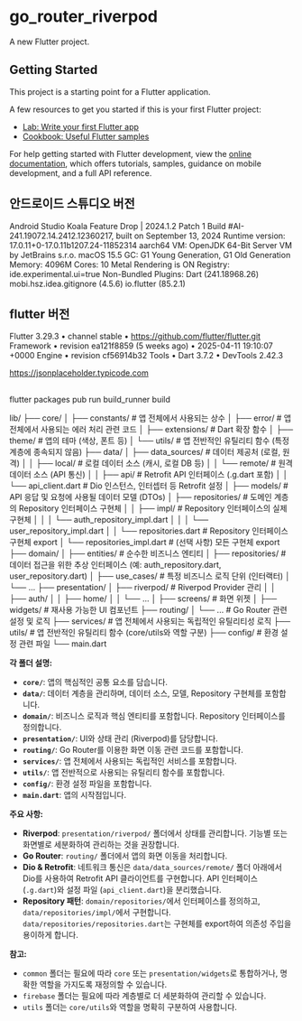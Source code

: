 # go_router_riverpod

A new Flutter project.

## Getting Started

This project is a starting point for a Flutter application.

A few resources to get you started if this is your first Flutter project:

- [Lab: Write your first Flutter app](https://docs.flutter.dev/get-started/codelab)
- [Cookbook: Useful Flutter samples](https://docs.flutter.dev/cookbook)

For help getting started with Flutter development, view the
[online documentation](https://docs.flutter.dev/), which offers tutorials,
samples, guidance on mobile development, and a full API reference.

## 안드로이드 스튜디오 버전
Android Studio Koala Feature Drop | 2024.1.2 Patch 1
Build #AI-241.19072.14.2412.12360217, built on September 13, 2024
Runtime version: 17.0.11+0-17.0.11b1207.24-11852314 aarch64
VM: OpenJDK 64-Bit Server VM by JetBrains s.r.o.
macOS 15.5
GC: G1 Young Generation, G1 Old Generation
Memory: 4096M
Cores: 10
Metal Rendering is ON
Registry:
ide.experimental.ui=true
Non-Bundled Plugins:
Dart (241.18968.26)
mobi.hsz.idea.gitignore (4.5.6)
io.flutter (85.2.1)

## flutter 버전
Flutter 3.29.3 • channel stable • https://github.com/flutter/flutter.git
Framework • revision ea121f8859 (5 weeks ago) • 2025-04-11 19:10:07 +0000
Engine • revision cf56914b32
Tools • Dart 3.7.2 • DevTools 2.42.3


https://jsonplaceholder.typicode.com

## 
flutter packages pub run build_runner build

lib/
├── core/
│   ├── constants/       # 앱 전체에서 사용되는 상수
│   ├── error/           # 앱 전체에서 사용되는 에러 처리 관련 코드
│   ├── extensions/      # Dart 확장 함수
│   ├── theme/           # 앱의 테마 (색상, 폰트 등)
│   └── utils/           # 앱 전반적인 유틸리티 함수 (특정 계층에 종속되지 않음)
├── data/
│   ├── data_sources/    # 데이터 제공처 (로컬, 원격)
│   │   ├── local/       # 로컬 데이터 소스 (캐시, 로컬 DB 등)
│   │   └── remote/      # 원격 데이터 소스 (API 통신)
│   │       ├── api/       # Retrofit API 인터페이스 (.g.dart 포함)
│   │       └── api_client.dart # Dio 인스턴스, 인터셉터 등 Retrofit 설정
│   ├── models/          # API 응답 및 요청에 사용될 데이터 모델 (DTOs)
│   ├── repositories/    # 도메인 계층의 Repository 인터페이스 구현체
│   │   ├── impl/        # Repository 인터페이스의 실제 구현체
│   │   │   └── auth_repository_impl.dart
│   │   │   └── user_repository_impl.dart
│   │   └── repositories.dart # Repository 인터페이스 구현체 export
│   └── repositories_impl.dart # (선택 사항) 모든 구현체 export
├── domain/
│   ├── entities/        # 순수한 비즈니스 엔티티
│   ├── repositories/    # 데이터 접근을 위한 추상 인터페이스 (예: auth_repository.dart, user_repository.dart)
│   ├── use_cases/       # 특정 비즈니스 로직 단위 (인터랙터)
│   └── ...
├── presentation/
│   ├── riverpod/        # Riverpod Provider 관리
│   │   ├── auth/
│   │   ├── home/
│   │   └── ...
│   ├── screens/         # 화면 위젯
│   ├── widgets/         # 재사용 가능한 UI 컴포넌트
├── routing/
│   └── ...              # Go Router 관련 설정 및 로직
├── services/            # 앱 전체에서 사용되는 독립적인 유틸리티성 로직
├── utils/               # 앱 전반적인 유틸리티 함수 (core/utils와 역할 구분)
├── config/              # 환경 설정 관련 파일
└── main.dart

**각 폴더 설명:**

* **`core/`**: 앱의 핵심적인 공통 요소를 담습니다.
* **`data/`**: 데이터 계층을 관리하며, 데이터 소스, 모델, Repository 구현체를 포함합니다.
* **`domain/`**: 비즈니스 로직과 핵심 엔티티를 포함합니다. Repository 인터페이스를 정의합니다.
* **`presentation/`**: UI와 상태 관리 (Riverpod)를 담당합니다.
* **`routing/`**: Go Router를 이용한 화면 이동 관련 코드를 포함합니다.
* **`services/`**: 앱 전체에서 사용되는 독립적인 서비스를 포함합니다.
* **`utils/`**: 앱 전반적으로 사용되는 유틸리티 함수를 포함합니다.
* **`config/`**: 환경 설정 파일을 포함합니다.
* **`main.dart`**: 앱의 시작점입니다.

**주요 사항:**

* **Riverpod**: `presentation/riverpod/` 폴더에서 상태를 관리합니다. 기능별 또는 화면별로 세분화하여 관리하는 것을 권장합니다.
* **Go Router**: `routing/` 폴더에서 앱의 화면 이동을 처리합니다.
* **Dio & Retrofit**: 네트워크 통신은 `data/data_sources/remote/` 폴더 아래에서 Dio를 사용하여 Retrofit API 클라이언트를 구현합니다. API 인터페이스 (`.g.dart`)와 설정 파일 (`api_client.dart`)을 분리했습니다.
* **Repository 패턴**: `domain/repositories/`에서 인터페이스를 정의하고, `data/repositories/impl/`에서 구현합니다. `data/repositories/repositories.dart`는 구현체를 export하여 의존성 주입을 용이하게 합니다.

**참고:**

* `common` 폴더는 필요에 따라 `core` 또는 `presentation/widgets`로 통합하거나, 명확한 역할을 가지도록 재정의할 수 있습니다.
* `firebase` 폴더는 필요에 따라 계층별로 더 세분화하여 관리할 수 있습니다.
* `utils` 폴더는 `core/utils`와 역할을 명확히 구분하여 사용합니다.